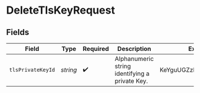 # DeleteTlsKeyRequest


## Fields

| Field                                          | Type                                           | Required                                       | Description                                    | Example                                        |
| ---------------------------------------------- | ---------------------------------------------- | ---------------------------------------------- | ---------------------------------------------- | ---------------------------------------------- |
| `tlsPrivateKeyId`                              | *string*                                       | :heavy_check_mark:                             | Alphanumeric string identifying a private Key. | KeYguUGZzb2W9Euo4moOR                          |